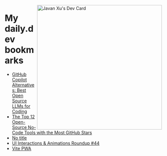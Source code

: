 
<a href="https://app.daily.dev/JavanXU"><img align="right" src="https://api.daily.dev/devcards/e45a150971844cd6959a94bb94e861ea.png?r=quw" width="400" alt="Javan Xu's Dev Card"/></a>

# My daily.dev bookmarks
<!-- daily.dev BOOKMARKS:START -->
- [GitHub Copilot Alternatives: Best Open Source LLMs for Coding](https://app.daily.dev/posts/cWrSmAtAv?utm_source=rss&utm_medium=bookmarks&utm_campaign=6ueXw3FRNQzpNtewCDbI6)
- [The Top 12 Open-Source No-Code Tools with the Most GitHub Stars](https://app.daily.dev/posts/Z4OrjuiHV?utm_source=rss&utm_medium=bookmarks&utm_campaign=6ueXw3FRNQzpNtewCDbI6)
- [No title](https://app.daily.dev/posts/b7Z7Xwo1t?utm_source=rss&utm_medium=bookmarks&utm_campaign=6ueXw3FRNQzpNtewCDbI6)
- [UI Interactions &amp; Animations Roundup #44](https://app.daily.dev/posts/SyDS4kugl?utm_source=rss&utm_medium=bookmarks&utm_campaign=6ueXw3FRNQzpNtewCDbI6)
- [Vite PWA](https://app.daily.dev/posts/df2pPs2dO?utm_source=rss&utm_medium=bookmarks&utm_campaign=6ueXw3FRNQzpNtewCDbI6)
<!-- daily.dev BOOKMARKS:END -->

